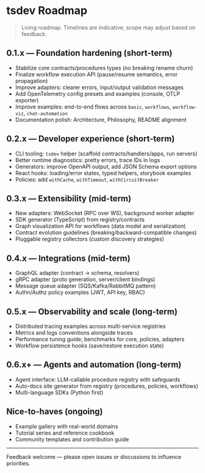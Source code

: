 # tsdev Roadmap

> Living roadmap. Timelines are indicative; scope may adjust based on feedback.

## 0.1.x — Foundation hardening (short-term)
- Stabilize core contracts/procedures types (no breaking rename churn)
- Finalize workflow execution API (pause/resume semantics, error propagation)
- Improve adapters: clearer errors, input/output validation messages
- Add OpenTelemetry config presets and examples (console, OTLP exporter)
- Improve examples: end-to-end flows across `basic`, `workflows`, `workflow-viz`, `chat-automation`
- Documentation polish: Architecture, Philosophy, README alignment

## 0.2.x — Developer experience (short-term)
- CLI tooling: `tsdev` helper (scaffold contracts/handlers/apps, run servers)
- Better runtime diagnostics: pretty errors, trace IDs in logs
- Generators: improve OpenAPI output, add JSON Schema export options
- React hooks: loading/error states, typed helpers, storybook examples
- Policies: add `withCache`, `withTimeout`, `withCircuitBreaker`

## 0.3.x — Extensibility (mid-term)
- New adapters: WebSocket (RPC over WS), background worker adapter
- SDK generator (TypeScript) from registry/contracts
- Graph visualization API for workflows (data model and serialization)
- Contract evolution guidelines (breaking/backward-compatible changes)
- Pluggable registry collectors (custom discovery strategies)

## 0.4.x — Integrations (mid-term)
- GraphQL adapter (contract → schema, resolvers)
- gRPC adapter (proto generation, server/client bindings)
- Message queue adapter (SQS/Kafka/RabbitMQ pattern)
- Authn/Authz policy examples (JWT, API key, RBAC)

## 0.5.x — Observability and scale (long-term)
- Distributed tracing examples across multi-service registries
- Metrics and logs conventions alongside traces
- Performance tuning guide; benchmarks for core, policies, adapters
- Workflow persistence hooks (save/restore execution state)

## 0.6.x+ — Agents and automation (long-term)
- Agent interface: LLM-callable procedure registry with safeguards
- Auto-docs site generator from registry (procedures, policies, workflows)
- Multi-language SDKs (Python first)

## Nice-to-haves (ongoing)
- Example gallery with real-world domains
- Tutorial series and reference cookbook
- Community templates and contribution guide

---

Feedback welcome — please open issues or discussions to influence priorities.
